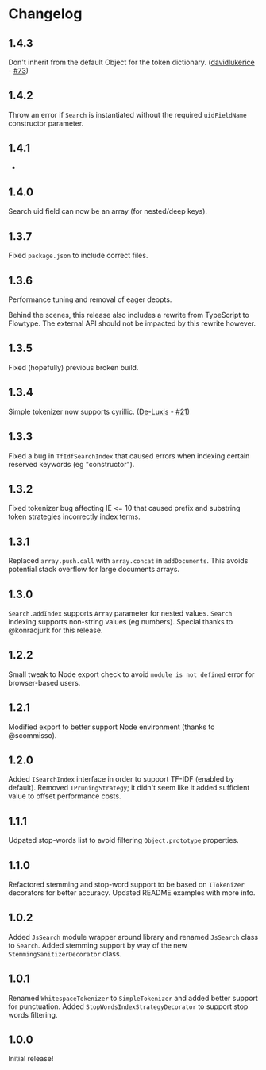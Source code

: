 # Changelog

## 1.4.3
Don't inherit from the default Object for the token dictionary. ([davidlukerice](https://github.com/davidlukerice) - [#73](https://github.com/bvaughn/js-search/pull/73))

## 1.4.2
Throw an error if `Search` is instantiated without the required `uidFieldName` constructor parameter.

## 1.4.1
-

## 1.4.0
Search uid field can now be an array (for nested/deep keys).

## 1.3.7
Fixed `package.json` to include correct files.

## 1.3.6
Performance tuning and removal of eager deopts.

Behind the scenes, this release also includes a rewrite from TypeScript to Flowtype.
The external API should not be impacted by this rewrite however.

## 1.3.5
Fixed (hopefully) previous broken build.

## 1.3.4
Simple tokenizer now supports cyrillic. ([De-Luxis](https://github.com/De-Luxis) - [#21](https://github.com/bvaughn/js-search/pull/21))

## 1.3.3
Fixed a bug in `TfIdfSearchIndex` that caused errors when indexing certain reserved keywords (eg "constructor").

## 1.3.2
Fixed tokenizer bug affecting IE <= 10 that caused prefix and substring token strategies incorrectly index terms.

## 1.3.1
Replaced `array.push.call` with `array.concat` in `addDocuments`.
This avoids potential stack overflow for large documents arrays.

## 1.3.0
`Search.addIndex` supports `Array` parameter for nested values.
`Search` indexing supports non-string values (eg numbers).
Special thanks to @konradjurk for this release.

## 1.2.2
Small tweak to Node export check to avoid `module is not defined` error for browser-based users.

## 1.2.1
Modified export to better support Node environment (thanks to @scommisso).

## 1.2.0
Added `ISearchIndex` interface in order to support TF-IDF (enabled by default).
Removed `IPruningStrategy`; it didn't seem like it added sufficient value to offset performance costs.

## 1.1.1
Udpated stop-words list to avoid filtering `Object.prototype` properties.

## 1.1.0
Refactored stemming and stop-word support to be based on `ITokenizer` decorators for better accuracy.
Updated README examples with more info.

## 1.0.2
Added `JsSearch` module wrapper around library and renamed `JsSearch` class to `Search`.
Added stemming support by way of the new `StemmingSanitizerDecorator` class.

## 1.0.1
Renamed `WhitespaceTokenizer` to `SimpleTokenizer` and added better support for punctuation.
Added `StopWordsIndexStrategyDecorator` to support stop words filtering.

## 1.0.0
Initial release!
